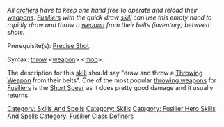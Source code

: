 *All [archers](:Category:_Archers.md "wikilink") have to keep one hand
free to operate and reload their
[weapons](:Category:_Weapons.md "wikilink").
[Fusiliers](:Category:_Fusiliers.md "wikilink") with the quick draw
[skill](:Category:_Skills.md "wikilink") can use this empty hand to
rapidly draw and throw a [weapon](:Category:_Weapons.md "wikilink") from
their belts (inventory) between shots.*

Prerequisite(s): [Precise Shot](Precise_Shot.md "wikilink").

Syntax: [throw](Throw.md "wikilink")
\<[weapon](:Category:_Weapons.md "wikilink")\>
\<[mob](:Category:_Mobs.md "wikilink")\>.

The description for this [skill](:Category:_Skills.md "wikilink") should
say "draw and throw a [Throwing
Weapon](:Category:Throwing_Weapons.md "wikilink") from their belts". One
of the most popular [throwing
weapons](:Category:Throwing_Weapons.md "wikilink") for
[Fusiliers](:Category:Fusiliers.md "wikilink") is the [Short
Spear](Short_Spear_(Naam'Sa).md "wikilink") as it does pretty good
damage and it usually returns.

[Category: Skills And Spells](Category:_Skills_And_Spells "wikilink")
[Category: Skills](Category:_Skills "wikilink") [Category: Fusilier Hero
Skills And Spells](Category:_Fusilier_Hero_Skills_And_Spells "wikilink")
[Category: Fusilier Class
Definers](Category:_Fusilier_Class_Definers "wikilink")
